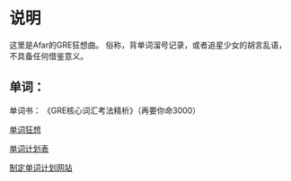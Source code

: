 # 说明
这里是Afar的GRE狂想曲。
俗称，背单词溜号记录，或者追星少女的胡言乱语，不具备任何借鉴意义。

## 单词：
单词书：
《GRE核心词汇考法精析》（再要你命3000）

[单词狂想](https://github.com/afarx/GREFantasy/blob/master/WordFantasy.md)

[单词计划表](https://github.com/afarx/GREFantasy/blob/master/21days.pdf)


[制定单词计划网站](http://www.exam4.us/)
